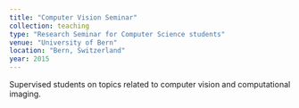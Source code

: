 ```yaml
---
title: "Computer Vision Seminar"
collection: teaching
type: "Research Seminar for Computer Science students"
venue: "University of Bern"
location: "Bern, Switzerland"
year: 2015
---
```


Supervised students on topics related to computer vision and computational imaging.
